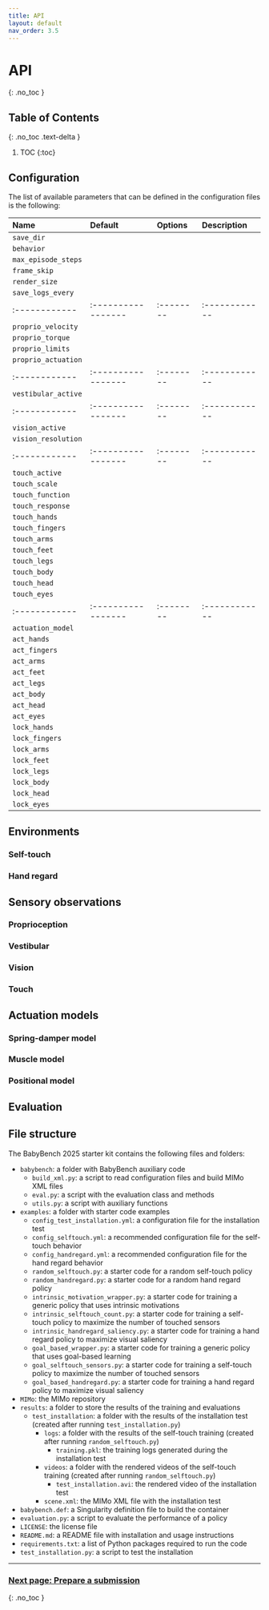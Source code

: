 ```yaml
---
title: API
layout: default
nav_order: 3.5
---
```


# API
{: .no_toc }

## Table of Contents
{: .no_toc .text-delta }

1. TOC
{:toc}



## Configuration


The list of available parameters that can be defined in the configuration files is the following:

| Name        | Default          | Options | Description |
|:------------|:-----------------|:--------|:------------|
| `save_dir` | | | |
| `behavior` | | | |
| `max_episode_steps` | | | |
| `frame_skip` | | | |
| `render_size` | | | |
| `save_logs_every` | | | |
|:------------|:-----------------|:--------|:------------|
| `proprio_velocity` | | | |
| `proprio_torque` | | | |
| `proprio_limits` | | | |
| `proprio_actuation` | | | |
|:------------|:-----------------|:--------|:------------|
| `vestibular_active` | | | |
|:------------|:-----------------|:--------|:------------|
| `vision_active` | | | |
| `vision_resolution` | | | |
|:------------|:-----------------|:--------|:------------|
| `touch_active` | | | |
| `touch_scale` | | | |
| `touch_function` | | | |
| `touch_response` | | | |
| `touch_hands` | | | |
| `touch_fingers` | | | |
| `touch_arms` | | | |
| `touch_feet` | | | |
| `touch_legs` | | | |
| `touch_body` | | | |
| `touch_head` | | | |
| `touch_eyes` | | | |
|:------------|:-----------------|:--------|:------------|
| `actuation_model` | | | |
| `act_hands` | | | |
| `act_fingers` | | | |
| `act_arms` | | | |
| `act_feet` | | | |
| `act_legs` | | | |
| `act_body` | | | |
| `act_head` | | | |
| `act_eyes` | | | |
| `lock_hands` | | | |
| `lock_fingers` | | | |
| `lock_arms` | | | |
| `lock_feet` | | | |
| `lock_legs` | | | |
| `lock_body` | | | |
| `lock_head` | | | |
| `lock_eyes` | | | |

## Environments

### Self-touch

### Hand regard

## Sensory observations

### Proprioception

### Vestibular

### Vision

### Touch

## Actuation models

### Spring-damper model

### Muscle model

### Positional model

## Evaluation

## File structure

The BabyBench 2025 starter kit contains the following files and folders:

- ``babybench``: a folder with BabyBench auxiliary code
    - ``build_xml.py``: a script to read configuration files and build MIMo XML files
    - ``eval.py``: a script with the evaluation class and methods
    - ``utils.py``: a script with auxiliary functions
- ``examples``: a folder with starter code examples
    - ``config_test_installation.yml``: a configuration file for the installation test
    - ``config_selftouch.yml``: a recommended configuration file for the self-touch behavior
    - ``config_handregard.yml``: a recommended configuration file for the hand regard behavior
    - ``random_selftouch.py``: a starter code for a random self-touch policy
    - ``random_handregard.py``: a starter code for a random hand regard policy
    - ``intrinsic_motivation_wrapper.py``: a starter code for training a generic policy that uses intrinsic motivations
    - ``intrinsic_selftouch_count.py``: a starter code for training a self-touch policy to maximize the number of touched sensors
    - ``intrinsic_handregard_saliency.py``: a starter code for training a hand regard policy to maximize visual saliency
    - ``goal_based_wrapper.py``: a starter code for training a generic policy that uses goal-based learning
    - ``goal_selftouch_sensors.py``: a starter code for training a self-touch policy to maximize the number of touched sensors
    - ``goal_based_handregard.py``: a starter code for training a hand regard policy to maximize visual saliency
- ``MIMo``: the MIMo repository
- ``results``: a folder to store the results of the training and evaluations
    - ``test_installation``: a folder with the results of the installation test (created after running ``test_installation.py``)
        - ``logs``: a folder with the results of the self-touch training (created after running ``random_selftouch.py``)
            - ``training.pkl``: the training logs generated during the installation test
        - ``videos``: a folder with the rendered videos of the self-touch training (created after running ``random_selftouch.py``)
            - ``test_installation.avi``: the rendered video of the installation test
        - ``scene.xml``: the MIMo XML file with the installation test
- ``babybench.def``: a Singularity definition file to build the container
- ``evaluation.py``: a script to evaluate the performance of a policy
- ``LICENSE``: the license file
- ``README.md``: a README file with installation and usage instructions
- ``requirements.txt``: a list of Python packages required to run the code
- ``test_installation.py``: a script to test the installation


---

### [Next page: Prepare a submission](../submission) 
{: .no_toc }